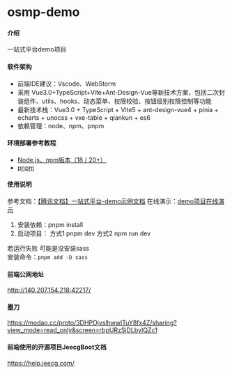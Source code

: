 # osmp-demo

#### 介绍

一站式平台demo项目

#### 软件架构

- 前端IDE建议：Vscode、WebStorm
- 采用 Vue3.0+TypeScript+Vite+Ant-Design-Vue等新技术方案，包括二次封装组件、utils、hooks、动态菜单、权限校验、按钮级别权限控制等功能
- 最新技术栈：Vue3.0 + TypeScript + Vite5 + ant-design-vue4 + pinia + echarts + unocss + vxe-table + qiankun + es6
- 依赖管理：node、npm、pnpm

#### 环境部署参考教程

- [Node.js、npm版本（18 / 20+）](https://blog.csdn.net/weixin_45565886/article/details/141828707)
- [pnpm](https://cloud.tencent.com/developer/article/2427836)


#### 使用说明

参考文档：[【腾讯文档】一站式平台-demo示例文档](https://docs.qq.com/doc/DWXZ5ZWFZSWJLQ1JC)
在线演示：[demo项目在线演示](http://140.207.154.218:42218/)

1.  安装依赖：pnpm install
2.  启动项目：
    方式1 pnpm dev
    方式2 npm run dev

若运行失败 可能是没安装sass  
安装命令：`pnpm add -D sass`


#### 前端公网地址
http://140.207.154.218:42217/

#### 墨刀
https://modao.cc/proto/3DHPOjvslhwwlTuY8fx4Z/sharing?view_mode=read_only&screen=rbpURzSjDLbyIQZc1

#### 前端使用的开源项目JeecgBoot文档
https://help.jeecg.com/
